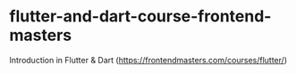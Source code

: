 # flutter-and-dart-course-frontend-masters
Introduction in Flutter &amp; Dart (https://frontendmasters.com/courses/flutter/)
